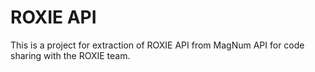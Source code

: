 # ROXIE API

This is a project for extraction of ROXIE API from MagNum API for code sharing with the ROXIE team.